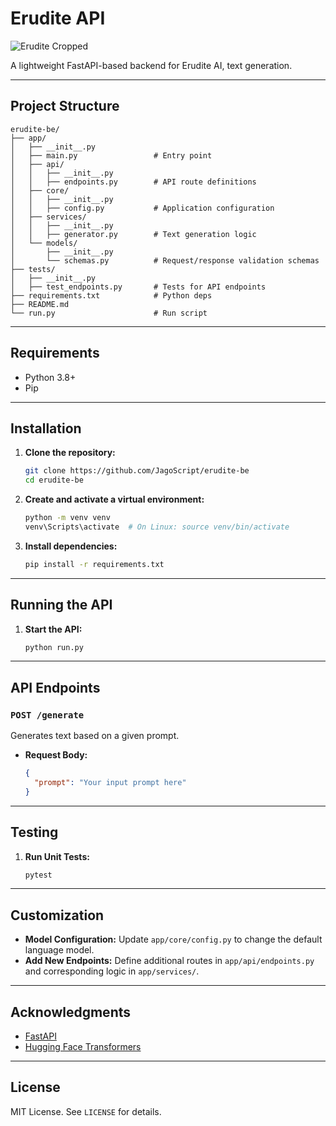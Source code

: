 # Erudite API

![Erudite Cropped](https://github.com/user-attachments/assets/a33a87e4-099c-4905-bdbd-138ddd8c6e56)

A lightweight FastAPI-based backend for Erudite AI, text generation.

---

## Project Structure
```
erudite-be/
├── app/
│   ├── __init__.py             
│   ├── main.py                 # Entry point
│   ├── api/
│   │   ├── __init__.py         
│   │   ├── endpoints.py        # API route definitions
│   ├── core/
│   │   ├── __init__.py        
│   │   ├── config.py           # Application configuration
│   ├── services/
│   │   ├── __init__.py         
│   │   ├── generator.py        # Text generation logic
│   └── models/
│       ├── __init__.py         
│       └── schemas.py          # Request/response validation schemas
├── tests/
│   ├── __init__.py             
│   ├── test_endpoints.py       # Tests for API endpoints
├── requirements.txt            # Python deps
├── README.md                   
└── run.py                      # Run script
```

---

## Requirements
- Python 3.8+
- Pip

---

## Installation

1. **Clone the repository:**
   ```bash
   git clone https://github.com/JagoScript/erudite-be
   cd erudite-be
   ```

2. **Create and activate a virtual environment:**
   ```bash
   python -m venv venv
   venv\Scripts\activate  # On Linux: source venv/bin/activate
   ```

3. **Install dependencies:**
   ```bash
   pip install -r requirements.txt
   ```

---

## Running the API

1. **Start the API:**
   ```bash
   python run.py
   ```
---

## API Endpoints

### `POST /generate`
Generates text based on a given prompt.

- **Request Body:**
  ```json
  {
    "prompt": "Your input prompt here"
  }
  ```

---

## Testing

1. **Run Unit Tests:**
   ```bash
   pytest
   ```

---

## Customization
- **Model Configuration:** Update `app/core/config.py` to change the default language model.
- **Add New Endpoints:** Define additional routes in `app/api/endpoints.py` and corresponding logic in `app/services/`.

---

## Acknowledgments
- [FastAPI](https://fastapi.tiangolo.com/)
- [Hugging Face Transformers](https://huggingface.co/docs/transformers/)

---

## License
MIT License. See `LICENSE` for details.
